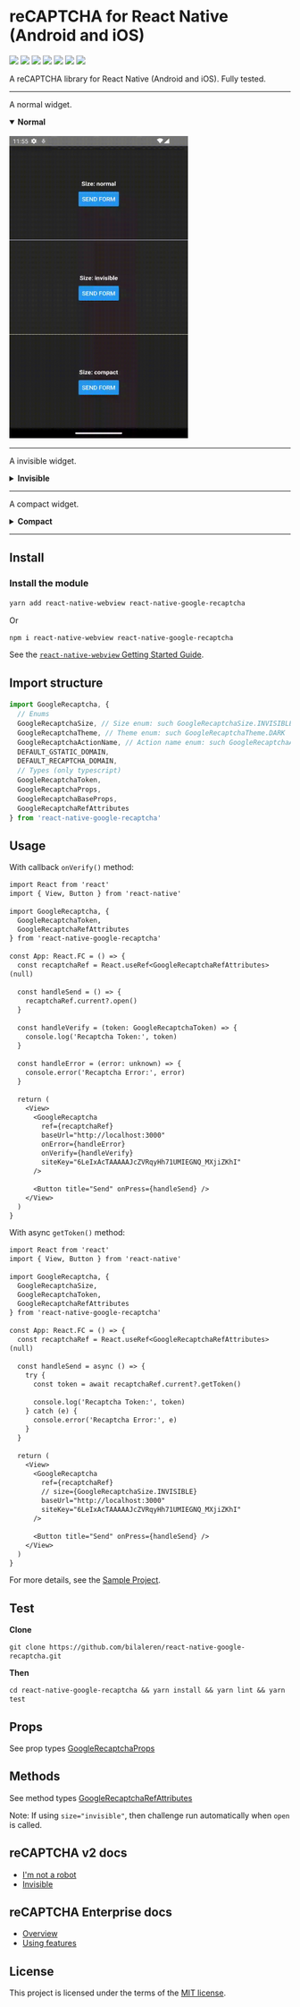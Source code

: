 # reCAPTCHA for React Native (Android and iOS)

![](https://badgen.net/npm/license/react-native-google-recaptcha)
[![](https://img.shields.io/npm/v/react-native-google-recaptcha.svg)](https://www.npmjs.com/package/react-native-google-recaptcha)
![](https://badgen.net/packagephobia/install/react-native-google-recaptcha)
![](https://badgen.net/bundlephobia/min/react-native-google-recaptcha)
![](https://badgen.net/bundlephobia/minzip/react-native-google-recaptcha)
![](https://badgen.net/npm/dw/react-native-google-recaptcha)
![](https://badgen.net/npm/dm/react-native-google-recaptcha)

A reCAPTCHA library for React Native (Android and iOS). Fully tested.

---

A normal widget.

<details open>
  <summary>
    <b>Normal</b>
  </summary>
  <br />
  <img
    alt="Normal"
    width="320"
    height="540"
    src="https://raw.githubusercontent.com/bilaleren/react-native-google-recaptcha/master/screenshots/normal.gif"
  />
</details>

---

A invisible widget.

<details>
  <summary>
    <b>Invisible</b>
  </summary>
  <br />
  <img
    alt="Normal"
    width="320"
    height="540"
    src="https://raw.githubusercontent.com/bilaleren/react-native-google-recaptcha/master/screenshots/invisible.gif"
  />
</details>

---

A compact widget.

<details>
  <summary>
    <b>Compact</b>
  </summary>
  <br />
  <img
    alt="Normal"
    width="320"
    height="540"
    src="https://raw.githubusercontent.com/bilaleren/react-native-google-recaptcha/master/screenshots/compact.gif"
  />
</details>

---

## Install

### Install the module

```bash
yarn add react-native-webview react-native-google-recaptcha
```

Or

```bash
npm i react-native-webview react-native-google-recaptcha
```

See the [`react-native-webview` Getting Started Guide](https://github.com/react-native-community/react-native-webview/blob/master/docs/Getting-Started.md).

## Import structure

```typescript
import GoogleRecaptcha, {
  // Enums
  GoogleRecaptchaSize, // Size enum: such GoogleRecaptchaSize.INVISIBLE
  GoogleRecaptchaTheme, // Theme enum: such GoogleRecaptchaTheme.DARK
  GoogleRecaptchaActionName, // Action name enum: such GoogleRecaptchaActionName.LOGIN
  DEFAULT_GSTATIC_DOMAIN,
  DEFAULT_RECAPTCHA_DOMAIN,
  // Types (only typescript)
  GoogleRecaptchaToken,
  GoogleRecaptchaProps,
  GoogleRecaptchaBaseProps,
  GoogleRecaptchaRefAttributes
} from 'react-native-google-recaptcha'
```

## Usage

With callback `onVerify()` method:

```tsx
import React from 'react'
import { View, Button } from 'react-native'

import GoogleRecaptcha, {
  GoogleRecaptchaToken,
  GoogleRecaptchaRefAttributes
} from 'react-native-google-recaptcha'

const App: React.FC = () => {
  const recaptchaRef = React.useRef<GoogleRecaptchaRefAttributes>(null)

  const handleSend = () => {
    recaptchaRef.current?.open()
  }

  const handleVerify = (token: GoogleRecaptchaToken) => {
    console.log('Recaptcha Token:', token)
  }

  const handleError = (error: unknown) => {
    console.error('Recaptcha Error:', error)
  }

  return (
    <View>
      <GoogleRecaptcha
        ref={recaptchaRef}
        baseUrl="http://localhost:3000"
        onError={handleError}
        onVerify={handleVerify}
        siteKey="6LeIxAcTAAAAAJcZVRqyHh71UMIEGNQ_MXjiZKhI"
      />

      <Button title="Send" onPress={handleSend} />
    </View>
  )
}
```

With async `getToken()` method:

```tsx
import React from 'react'
import { View, Button } from 'react-native'

import GoogleRecaptcha, {
  GoogleRecaptchaSize,
  GoogleRecaptchaToken,
  GoogleRecaptchaRefAttributes
} from 'react-native-google-recaptcha'

const App: React.FC = () => {
  const recaptchaRef = React.useRef<GoogleRecaptchaRefAttributes>(null)

  const handleSend = async () => {
    try {
      const token = await recaptchaRef.current?.getToken()

      console.log('Recaptcha Token:', token)
    } catch (e) {
      console.error('Recaptcha Error:', e)
    }
  }

  return (
    <View>
      <GoogleRecaptcha
        ref={recaptchaRef}
        // size={GoogleRecaptchaSize.INVISIBLE}
        baseUrl="http://localhost:3000"
        siteKey="6LeIxAcTAAAAAJcZVRqyHh71UMIEGNQ_MXjiZKhI"
      />

      <Button title="Send" onPress={handleSend} />
    </View>
  )
}
```

For more details, see the [Sample Project](https://github.com/bilaleren/react-native-google-recaptcha/blob/master/Example/App.tsx).

## Test

**Clone**

```shell
git clone https://github.com/bilaleren/react-native-google-recaptcha.git
```

**Then**

```shell
cd react-native-google-recaptcha && yarn install && yarn lint && yarn test
```

## Props

See prop types [GoogleRecaptchaProps](https://github.com/bilaleren/react-native-google-recaptcha/blob/master/src/GoogleRecaptcha.tsx#L48)

## Methods

See method types [GoogleRecaptchaRefAttributes](https://github.com/bilaleren/react-native-google-recaptcha/blob/master/src/GoogleRecaptcha.tsx#L22)

Note: If using `size="invisible"`, then challenge run automatically when `open` is called.

## reCAPTCHA v2 docs

- [I'm not a robot](https://developers.google.com/recaptcha/docs/display)
- [Invisible](https://developers.google.com/recaptcha/docs/invisible)

## reCAPTCHA Enterprise docs

- [Overview](https://cloud.google.com/recaptcha-enterprise/docs/)
- [Using features](https://cloud.google.com/recaptcha-enterprise/docs/using-features)

## License

This project is licensed under the terms of the
[MIT license](https://github.com/bilaleren/react-native-google-recaptcha/blob/master/LICENCE).
